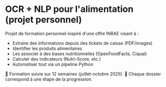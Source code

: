 # OCR + NLP pour l'alimentation (projet personnel)

Projet de formation personnel inspiré d'une offre INRAE visant à :
- Extraire des informations depuis des tickets de caisse (PDF/images)
- Identifier les produits alimentaires
- Les associer à des bases nutritionnelles (OpenFoodFacts, Ciqual)
- Calculer des indicateurs (Nutri-Score, etc.)
- Automatiser tout via un pipeline Python

📅 Formation suivie sur 12 semaines (juillet-octobre 2025).
📁 Chaque dossier correspond à une étape de la progression.
